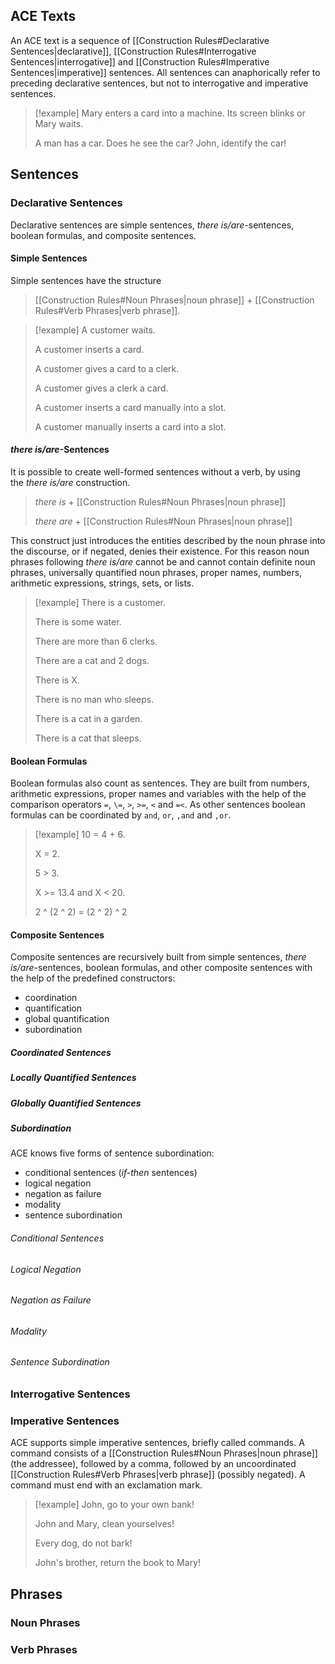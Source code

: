 ## ACE Texts

An ACE text is a sequence of [[Construction Rules#Declarative Sentences|declarative]], [[Construction Rules#Interrogative Sentences|interrogative]] and [[Construction Rules#Imperative Sentences|imperative]] sentences. All sentences can anaphorically refer to preceding declarative sentences, but not to interrogative and imperative sentences.

>[!example]
>Mary enters a card into a machine. Its screen blinks or Mary waits.
>
>A man has a car. Does he see the car? John, identify the car!

## Sentences
### Declarative Sentences

Declarative sentences are simple sentences, _there is/are_-sentences, boolean formulas, and composite sentences.

#### Simple Sentences

Simple sentences have the structure

> [[Construction Rules#Noun Phrases|noun phrase]] + [[Construction Rules#Verb Phrases|verb phrase]].

>[!example]
>A customer waits.
>
>A customer inserts a card.
>
>A customer gives a card to a clerk.
>
>A customer gives a clerk a card.
>
>A customer inserts a card manually into a slot.
>
>A customer manually inserts a card into a slot.

#### _there is/are_-Sentences

It is possible to create well-formed sentences without a verb, by using the _there is/are_ construction.

> _there is_ + [[Construction Rules#Noun Phrases|noun phrase]]
> 
> _there are_ + [[Construction Rules#Noun Phrases|noun phrase]]

This construct just introduces the entities described by the noun phrase into the discourse, or if negated, denies their existence. For this reason noun phrases following _there is/are_ cannot be and cannot contain definite noun phrases, universally quantified noun phrases, proper names, numbers, arithmetic expressions, strings, sets, or lists. 

>[!example]
>There is a customer.
>
>There is some water.
>
>There are more than 6 clerks.
>
>There are a cat and 2 dogs.
>
>There is X.
>
>There is no man who sleeps.
>
>There is a cat in a garden.
>
>There is a cat that sleeps.

#### Boolean Formulas

Boolean formulas also count as sentences. They are built from numbers, arithmetic expressions, proper names and variables with the help of the comparison operators `=`, `\=`, `>`, `>=`, `<` and `=<`. As other sentences boolean formulas can be coordinated by `and`, `or`, `,and` and `,or`.

>[!example]
>10 = 4 + 6.
>
>X \= 2.
>
>5 > 3.
>
>X >= 13.4 and X < 20.
>
>2 ^ (2 ^ 2) = (2 ^ 2) ^ 2

#### Composite Sentences

Composite sentences are recursively built from simple sentences, _there is/are_-sentences, boolean formulas, and other composite sentences with the help of the predefined constructors:

- coordination
- quantification 
- global quantification
- subordination

##### Coordinated Sentences

##### Locally Quantified Sentences

##### Globally Quantified Sentences

##### Subordination

ACE knows five forms of sentence subordination:

- conditional sentences (_if-then_ sentences)
- logical negation
- negation as failure
- modality
- sentence subordination

###### Conditional Sentences
###### Logical Negation
###### Negation as Failure
###### Modality
###### Sentence Subordination


### Interrogative Sentences



### Imperative Sentences

ACE supports simple imperative sentences, briefly called commands. A command consists of a [[Construction Rules#Noun Phrases|noun phrase]] (the addressee), followed by a comma, followed by an uncoordinated [[Construction Rules#Verb Phrases|verb phrase]] (possibly negated). A command must end with an exclamation mark.

>[!example]
>John, go to your own bank!
>
>John and Mary, clean yourselves!
>
>Every dog, do not bark!
>
>John's brother, return the book to Mary!

## Phrases

### Noun Phrases

### Verb Phrases

